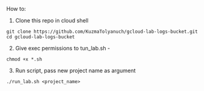 How to:
1. Clone this repo in cloud shell
  ```
  git clone https://github.com/KuzmaTolyanuch/gcloud-lab-logs-bucket.git
  cd gcloud-lab-logs-bucket
  ```
2. Give exec permissions to tun_lab.sh -
  ```
  chmod +x *.sh
  ```
3. Run script, pass new project name as argument
  ```
  ./run_lab.sh <project_name>
  ```
